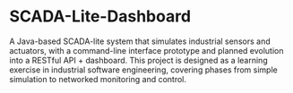 # SCADA-Lite-Dashboard
A Java-based SCADA-lite system that simulates industrial sensors and actuators, with a command-line interface prototype and planned evolution into a RESTful API + dashboard.  This project is designed as a learning exercise in industrial software engineering, covering phases from simple simulation to networked monitoring and control.
